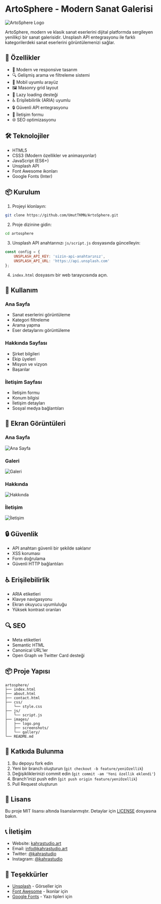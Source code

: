 # ArtoSphere - Modern Sanat Galerisi

![ArtoSphere Logo](assets/favicon.png)

ArtoSphere, modern ve klasik sanat eserlerini dijital platformda sergileyen yenilikçi bir sanat galerisidir. Unsplash API entegrasyonu ile farklı kategorilerdeki sanat eserlerini görüntülemenizi sağlar.

## 🌟 Özellikler

- 🎨 Modern ve responsive tasarım
- 🔍 Gelişmiş arama ve filtreleme sistemi
- 📱 Mobil uyumlu arayüz
- 🖼️ Masonry grid layout
- 🔄 Lazy loading desteği
- ♿ Erişilebilirlik (ARIA) uyumlu
- 🔒 Güvenli API entegrasyonu
- 📝 İletişim formu
- 🌐 SEO optimizasyonu

## 🛠️ Teknolojiler

- HTML5
- CSS3 (Modern özellikler ve animasyonlar)
- JavaScript (ES6+)
- Unsplash API
- Font Awesome ikonları
- Google Fonts (Inter)

## 📦 Kurulum

1. Projeyi klonlayın:
```bash
git clone https://github.com/UmutTKMN/ArtoSphere.git
```

2. Proje dizinine gidin:
```bash
cd artosphere
```

3. Unsplash API anahtarınızı `js/script.js` dosyasında güncelleyin:
```javascript
const config = {
    UNSPLASH_API_KEY: 'sizin-api-anahtarınız',
    UNSPLASH_API_URL: 'https://api.unsplash.com'
};
```

4. `index.html` dosyasını bir web tarayıcısında açın.

## 🎯 Kullanım

### Ana Sayfa
- Sanat eserlerini görüntüleme
- Kategori filtreleme
- Arama yapma
- Eser detaylarını görüntüleme

### Hakkında Sayfası
- Şirket bilgileri
- Ekip üyeleri
- Misyon ve vizyon
- Başarılar

### İletişim Sayfası
- İletişim formu
- Konum bilgisi
- İletişim detayları
- Sosyal medya bağlantıları

## 📱 Ekran Görüntüleri

### Ana Sayfa
![Ana Sayfa](images/screenshots/home.png)

### Galeri
![Galeri](images/screenshots/gallery.png)

### Hakkında
![Hakkında](images/screenshots/about.png)

### İletişim
![İletişim](images/screenshots/contact.png)

## 🔒 Güvenlik

- API anahtarı güvenli bir şekilde saklanır
- XSS koruması
- Form doğrulama
- Güvenli HTTP bağlantıları

## ♿ Erişilebilirlik

- ARIA etiketleri
- Klavye navigasyonu
- Ekran okuyucu uyumluluğu
- Yüksek kontrast oranları

## 🔍 SEO

- Meta etiketleri
- Semantic HTML
- Canonical URL'ler
- Open Graph ve Twitter Card desteği

## 📦 Proje Yapısı

```
artosphere/
├── index.html
├── about.html
├── contact.html
├── css/
│   └── style.css
├── js/
│   └── script.js
├── images/
│   ├── logo.png
│   ├── screenshots/
│   └── gallery/
└── README.md
```

## 🤝 Katkıda Bulunma

1. Bu depoyu fork edin
2. Yeni bir branch oluşturun (`git checkout -b feature/yeniOzellik`)
3. Değişikliklerinizi commit edin (`git commit -am 'Yeni özellik eklendi'`)
4. Branch'inizi push edin (`git push origin feature/yeniOzellik`)
5. Pull Request oluşturun

## 📄 Lisans

Bu proje MIT lisansı altında lisanslanmıştır. Detaylar için [LICENSE](LICENSE) dosyasına bakın.

## 📞 İletişim

- Website: [kahrastudio.art](https://kahrastudio.art)
- Email: info@kahrastudio.art
- Twitter: [@kahrastudio](https://twitter.com/kahrastudio)
- Instagram: [@kahrastudio](https://instagram.com/kahrastudio)

## 🙏 Teşekkürler

- [Unsplash](https://unsplash.com) - Görseller için
- [Font Awesome](https://fontawesome.com) - İkonlar için
- [Google Fonts](https://fonts.google.com) - Yazı tipleri için 
